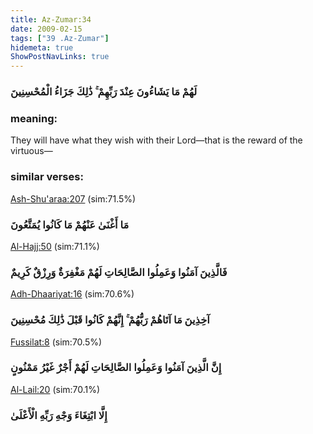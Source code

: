 ```yaml
---
title: Az-Zumar:34
date: 2009-02-15
tags: ["39 .Az-Zumar"]
hidemeta: true 
ShowPostNavLinks: true 
---
```

### لَهُمْ مَا يَشَاءُونَ عِنْدَ رَبِّهِمْ ۚ ذَٰلِكَ جَزَاءُ الْمُحْسِنِينَ
### meaning: 
They will have what they wish with their Lord—that is the reward of the virtuous—
### similar verses: 

[Ash-Shu'araa:207](/26/207) (sim:71.5%)

### مَا أَغْنَىٰ عَنْهُمْ مَا كَانُوا يُمَتَّعُونَ

[Al-Hajj:50](/22/50) (sim:71.1%)

### فَالَّذِينَ آمَنُوا وَعَمِلُوا الصَّالِحَاتِ لَهُمْ مَغْفِرَةٌ وَرِزْقٌ كَرِيمٌ

[Adh-Dhaariyat:16](/51/16) (sim:70.6%)

### آخِذِينَ مَا آتَاهُمْ رَبُّهُمْ ۚ إِنَّهُمْ كَانُوا قَبْلَ ذَٰلِكَ مُحْسِنِينَ

[Fussilat:8](/41/8) (sim:70.5%)

### إِنَّ الَّذِينَ آمَنُوا وَعَمِلُوا الصَّالِحَاتِ لَهُمْ أَجْرٌ غَيْرُ مَمْنُونٍ

[Al-Lail:20](/92/20) (sim:70.1%)

### إِلَّا ابْتِغَاءَ وَجْهِ رَبِّهِ الْأَعْلَىٰ

